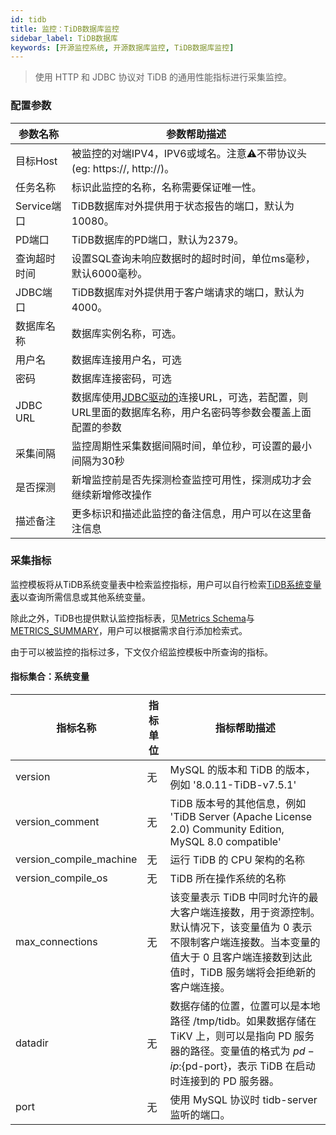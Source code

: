 ```yaml
---
id: tidb  
title: 监控：TiDB数据库监控      
sidebar_label: TiDB数据库   
keywords: [开源监控系统, 开源数据库监控, TiDB数据库监控]
---
```


> 使用 HTTP 和 JDBC 协议对 TiDB 的通用性能指标进行采集监控。

### 配置参数

|   参数名称    |                                                               参数帮助描述                                                               |
|-----------|------------------------------------------------------------------------------------------------------------------------------------|
| 目标Host    | 被监控的对端IPV4，IPV6或域名。注意⚠️不带协议头(eg: https://, http://)。                                                                               |
| 任务名称      | 标识此监控的名称，名称需要保证唯一性。                                                                                                                |
| Service端口 | TiDB数据库对外提供用于状态报告的端口，默认为10080。                                                                                                     |
| PD端口      | TiDB数据库的PD端口，默认为2379。                                                                                                              |
| 查询超时时间    | 设置SQL查询未响应数据时的超时时间，单位ms毫秒，默认6000毫秒。                                                                                                |
| JDBC端口    | TiDB数据库对外提供用于客户端请求的端口，默认为4000。                                                                                                     |
| 数据库名称     | 数据库实例名称，可选。                                                                                                                        |
| 用户名       | 数据库连接用户名，可选                                                                                                                        |
| 密码        | 数据库连接密码，可选                                                                                                                         |
| JDBC URL  | 数据库使用[JDBC驱动的](https://docs.pingcap.com/zh/tidb/stable/dev-guide-connect-to-tidb#jdbc)连接URL，可选，若配置，则URL里面的数据库名称，用户名密码等参数会覆盖上面配置的参数 |
| 采集间隔      | 监控周期性采集数据间隔时间，单位秒，可设置的最小间隔为30秒                                                                                                     |
| 是否探测      | 新增监控前是否先探测检查监控可用性，探测成功才会继续新增修改操作                                                                                                   |
| 描述备注      | 更多标识和描述此监控的备注信息，用户可以在这里备注信息                                                                                                        |

### 采集指标

监控模板将从TiDB系统变量表中检索监控指标，用户可以自行检索[TiDB系统变量表](https://docs.pingcap.com/zh/tidb/stable/system-variables)以查询所需信息或其他系统变量。

除此之外，TiDB也提供默认监控指标表，见[Metrics Schema](https://docs.pingcap.com/zh/tidb/stable/metrics-schema)与[METRICS_SUMMARY](https://docs.pingcap.com/zh/tidb/stable/information-schema-metrics-summary)，用户可以根据需求自行添加检索式。

由于可以被监控的指标过多，下文仅介绍监控模板中所查询的指标。

#### 指标集合：系统变量

|          指标名称           | 指标单位 |                                                      指标帮助描述                                                      |
|-------------------------|------|------------------------------------------------------------------------------------------------------------------|
| version                 | 无    | MySQL 的版本和 TiDB 的版本，例如 '8.0.11-TiDB-v7.5.1'                                                                      |
| version_comment         | 无    | TiDB 版本号的其他信息，例如 'TiDB Server (Apache License 2.0) Community Edition, MySQL 8.0 compatible'                      |
| version_compile_machine | 无    | 运行 TiDB 的 CPU 架构的名称                                                                                              |
| version_compile_os      | 无    | TiDB 所在操作系统的名称                                                                                                   |
| max_connections         | 无    | 该变量表示 TiDB 中同时允许的最大客户端连接数，用于资源控制。默认情况下，该变量值为 0 表示不限制客户端连接数。当本变量的值大于 0 且客户端连接数到达此值时，TiDB 服务端将会拒绝新的客户端连接。          |
| datadir                 | 无    | 数据存储的位置，位置可以是本地路径 /tmp/tidb。如果数据存储在 TiKV 上，则可以是指向 PD 服务器的路径。变量值的格式为 ${pd-ip}:${pd-port}，表示 TiDB 在启动时连接到的 PD 服务器。 |
| port                    | 无    | 使用 MySQL 协议时 tidb-server 监听的端口。                                                                                  |
